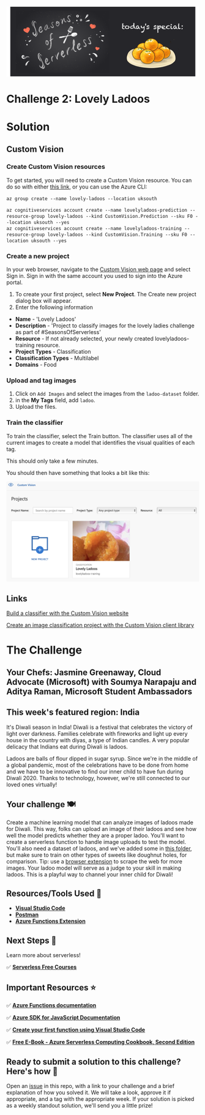 ![banner](assets/banner-2.png)

# Challenge 2: Lovely Ladoos

# Solution

## Custom Vision

### Create Custom Vision resources

To get started, you will need to create a Custom Vision resource. You can do so with either [this link](https://portal.azure.com/?microsoft_azure_marketplace_ItemHideKey=microsoft_azure_cognitiveservices_customvision#create/Microsoft.CognitiveServicesCustomVision), or you can use the Azure CLI:

```
az group create --name lovely-ladoos --location uksouth
```

```
az cognitiveservices account create --name lovelyladoos-prediction --resource-group lovely-ladoos --kind CustomVision.Prediction --sku F0 --location uksouth --yes
az cognitiveservices account create --name lovelyladoos-training --resource-group lovely-ladoos --kind CustomVision.Training --sku F0 --location uksouth --yes
```

### Create a new project
In your web browser, navigate to the [Custom Vision web page](https://customvision.ai/) and select Sign in. Sign in with the same account you used to sign into the Azure portal.
1. To create your first project, select **New Project**. The Create new project dialog box will appear.
1. Enter the following information
  * **Name** - 'Lovely Ladoos'
  * **Description** - 'Project to classify images for the lovely ladies challenge as part of #SeasonsOfServerless'
  * **Resource** - If not already selected, your newly created lovelyladoos-training resource.
  * **Project Types** - Classification
  * **Classification Types** - Multilabel
  * **Domains** - Food

### Upload and tag images
1. Click on `Add Images` and select the images from the `ladoo-dataset` folder.
1. in the **My Tags** field, add `ladoo`.
1. Upload the files.

### Train the classifier

To train the classifier, select the Train button. The classifier uses all of the current images to create a model that identifies the visual qualities of each tag.

This should only take a few minutes.

You should then have something that looks a bit like this:

![created-project](assets/created-project.png)

## Links

[Build a classifier with the Custom Vision website](https://docs.microsoft.com/en-gb/azure/cognitive-services/custom-vision-service/getting-started-build-a-classifier)

[Create an image classification project with the Custom Vision client library](https://docs.microsoft.com/en-us/azure/cognitive-services/custom-vision-service/quickstarts/image-classification?tabs=visual-studio&pivots=programming-language-csharp)

# The Challenge

## Your Chefs: Jasmine Greenaway, Cloud Advocate (Microsoft) with Soumya Narapaju and Aditya Raman, Microsoft Student Ambassadors

## This week's featured region: India

It's Diwali season in India! Diwali is a festival that celebrates the victory of light over darkness. Families celebrate with fireworks and light up every house in the country with diyas, a type of Indian candles. A very popular delicacy that Indians eat during Diwali is ladoos.

Ladoos are balls of flour dipped in sugar syrup. Since we're in the middle of a global pandemic, most of the celebrations have to be done from home and we have to be innovative to find our inner child to have fun during Diwali 2020. Thanks to technology, however, we're still connected to our loved ones virtually!
## Your challenge 🍽

Create a machine learning model that can analyze images of ladoos made for Diwali. This way, folks can upload an image of their ladoos and see how well the model predicts whether they are a proper ladoo. You'll want to create a serverless function to handle image uploads to test the model. You'll also need a dataset of ladoos, and we've added some in [this folder](/graphics/ladoo-dataset), but make sure to train on other types of sweets like doughnut holes, for comparison. Tip: use a [browser extension](https://chrome.google.com/webstore/detail/download-all-images/nnffbdeachhbpfapjklmpnmjcgamcdmm) to scrape the web for more images. Your ladoo model will serve as a judge to your skill in making ladoos. This is a playful way to channel your inner child for Diwali!

## Resources/Tools Used 🚀

-   **[Visual Studio Code](https://code.visualstudio.com/?WT.mc_id=academic-10922-cxa)**
-   **[Postman](https://www.getpostman.com/downloads/)**
-   **[Azure Functions Extension](https://marketplace.visualstudio.com/items?itemName=ms-azuretools.vscode-azurefunctions&WT.mc_id=academic-10922-cxa)**

## Next Steps 🏃

Learn more about serverless!

  ✅ **[Serverless Free Courses](https://docs.microsoft.com/learn/browse/?term=azure%20functions&WT.mc_id=academic-10922-cxa)**

## Important Resources ⭐️

  ✅ **[Azure Functions documentation](https://docs.microsoft.com/azure/azure-functions/?WT.mc_id=academic-10922-cxa)**

  ✅ **[Azure SDK for JavaScript Documentation](https://docs.microsoft.com/azure/javascript/?WT.mc_id=academic-10922-cxa)**

  ✅ **[Create your first function using Visual Studio Code](https://docs.microsoft.com/azure/azure-functions/functions-create-first-function-vs-code?WT.mc_id=academic-10922-cxa)**

  ✅ **[Free E-Book - Azure Serverless Computing Cookbook, Second Edition](https://azure.microsoft.com/resources/azure-serverless-computing-cookbook/?WT.mc_id=academic-10922-cxa)**

## Ready to submit a solution to this challenge? Here's how 🚀

Open an [issue](https://github.com/microsoft/Seasons-of-Serverless/issues/new?assignees=&labels=&template=seasons-of-serverless-solution.md&title=Solution) in this repo, with a link to your challenge and a brief explanation of how you solved it. We will take a look, approve it if appropriate, and a tag with the appropriate week. If your solution is picked as a weekly standout solution, we'll send you a little prize!
